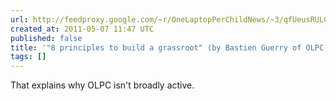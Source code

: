 ```yaml
---
url: http://feedproxy.google.com/~r/OneLaptopPerChildNews/~3/qfUeusRULCQ/
created_at: 2011-05-07 11:47 UTC
published: false
title: '"8 principles to build a grassroot" (by Bastien Guerry of OLPC France) [Flickr]'
tags: []
---
```


That explains why OLPC isn't broadly active.
